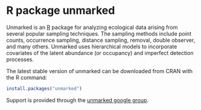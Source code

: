 # R package unmarked

Unmarked is an [R](https://www.r-project.org/) package for analyzing ecological data arising from several popular sampling techniques.  The sampling methods include point counts, occurrence sampling, distance sampling, removal, double observer, and many others.  Unmarked uses hierarchical models to incorporate covariates of the latent abundance (or occupancy) and imperfect detection processes.

The latest stable version of unmarked can be downloaded from CRAN with the R command:

```R
install.packages("unmarked")
```

Support is provided through the [unmarked google group](http://groups.google.com/group/unmarked).
